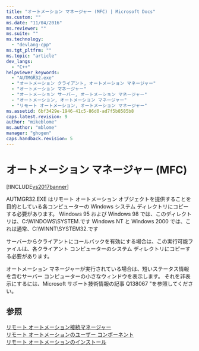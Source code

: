 ```yaml
---
title: "オートメーション マネージャー (MFC) | Microsoft Docs"
ms.custom: ""
ms.date: "11/04/2016"
ms.reviewer: ""
ms.suite: ""
ms.technology: 
  - "devlang-cpp"
ms.tgt_pltfrm: ""
ms.topic: "article"
dev_langs: 
  - "C++"
helpviewer_keywords: 
  - "AUTMGR32.exe"
  - "オートメーション クライアント, オートメーション マネージャー"
  - "オートメーション マネージャー"
  - "オートメーション サーバー, オートメーション マネージャー"
  - "オートメーション, オートメーション マネージャー"
  - "リモート オートメーション, オートメーション マネージャー"
ms.assetid: 6bf3429e-1946-41c5-86d0-ad7f5b8585b8
caps.latest.revision: 9
author: "mikeblome"
ms.author: "mblome"
manager: "ghogen"
caps.handback.revision: 5
---
```

# オートメーション マネージャー (MFC)
[!INCLUDE[vs2017banner](../assembler/inline/includes/vs2017banner.md)]

AUTMGR32.EXE はリモート オートメーション オブジェクトを提供することを目的としている各コンピューターの Windows システム ディレクトリにコピーする必要があります。  Windows 95 および Windows 98 では、このディレクトリは、C:\\WINDOWS\\SYSTEM.です  Windows NT と Windows 2000 では、これは通常、C:\\WINNT\\SYSTEM32.です  
  
 サーバーからクライアントにコールバックを有効にする場合は、この実行可能ファイルは、各クライアント コンピューターのシステム ディレクトリにコピーする必要があります。  
  
 オートメーション マネージャーが実行されている場合は、短いステータス情報を含むサーバー コンピューターの小さなウィンドウを表示します。  それを非表示にするには、Microsoft サポート技術情報の記事 Q138067 "を参照してください。  
  
## 参照  
 [リモート オートメーション接続マネージャー](../mfc/remote-automation-connection-manager.md)   
 [リモート オートメーションのユーザー コンポーネント](../mfc/remote-automation-user-components.md)   
 [リモート オートメーションのインストール](../Topic/Remote%20Automation%20Installation.md)